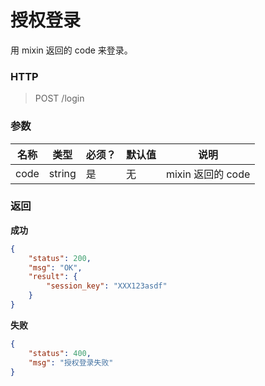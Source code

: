 # 授权登录



用 mixin 返回的 code 来登录。



### HTTP

> POST /login



### 参数

| 名称 | 类型      | 必须？ | 默认值 | 说明              |
| ---- | --------- | ------ | ------ | ----------------- |
| code | string | 是     | 无     | mixin 返回的 code |



### 返回

**成功**

```json
{
    "status": 200,
    "msg": "OK",
    "result": {
        "session_key": "XXX123asdf"
    }
}
```



**失败**

```json
{
    "status": 400,
    "msg": "授权登录失败"
}
```


